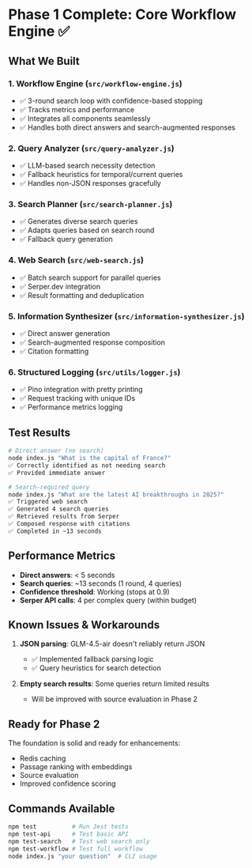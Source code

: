 # Phase 1 Complete: Core Workflow Engine ✅

## What We Built

### 1. **Workflow Engine** (`src/workflow-engine.js`)
- ✅ 3-round search loop with confidence-based stopping
- ✅ Tracks metrics and performance  
- ✅ Integrates all components seamlessly
- ✅ Handles both direct answers and search-augmented responses

### 2. **Query Analyzer** (`src/query-analyzer.js`)
- ✅ LLM-based search necessity detection
- ✅ Fallback heuristics for temporal/current queries
- ✅ Handles non-JSON responses gracefully

### 3. **Search Planner** (`src/search-planner.js`) 
- ✅ Generates diverse search queries
- ✅ Adapts queries based on search round
- ✅ Fallback query generation

### 4. **Web Search** (`src/web-search.js`)
- ✅ Batch search support for parallel queries
- ✅ Serper.dev integration
- ✅ Result formatting and deduplication

### 5. **Information Synthesizer** (`src/information-synthesizer.js`)
- ✅ Direct answer generation
- ✅ Search-augmented response composition
- ✅ Citation formatting

### 6. **Structured Logging** (`src/utils/logger.js`)
- ✅ Pino integration with pretty printing
- ✅ Request tracking with unique IDs
- ✅ Performance metrics logging

## Test Results

```bash
# Direct answer (no search)
node index.js "What is the capital of France?"
✅ Correctly identified as not needing search
✅ Provided immediate answer

# Search-required query  
node index.js "What are the latest AI breakthroughs in 2025?"
✅ Triggered web search
✅ Generated 4 search queries
✅ Retrieved results from Serper
✅ Composed response with citations
✅ Completed in ~13 seconds
```

## Performance Metrics
- **Direct answers**: < 5 seconds
- **Search queries**: ~13 seconds (1 round, 4 queries)
- **Confidence threshold**: Working (stops at 0.9)
- **Serper API calls**: 4 per complex query (within budget)

## Known Issues & Workarounds
1. **JSON parsing**: GLM-4.5-air doesn't reliably return JSON
   - ✅ Implemented fallback parsing logic
   - ✅ Query heuristics for search detection
   
2. **Empty search results**: Some queries return limited results
   - Will be improved with source evaluation in Phase 2

## Ready for Phase 2
The foundation is solid and ready for enhancements:
- Redis caching
- Passage ranking with embeddings  
- Source evaluation
- Improved confidence scoring

## Commands Available
```bash
npm test          # Run Jest tests
npm test-api      # Test basic API
npm test-search   # Test web search only
npm test-workflow # Test full workflow
node index.js "your question"  # CLI usage
```